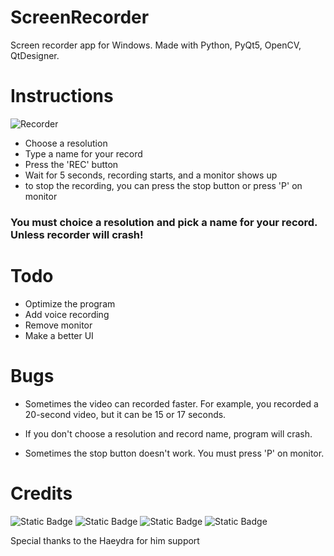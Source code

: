 # ScreenRecorder
Screen recorder app for Windows. Made with Python, PyQt5, OpenCV, QtDesigner.

# Instructions

![Recorder](https://github.com/Metrohan/ScreenRecorder/assets/54481595/194612c4-52d7-42e5-97bc-5f2b2c25adfd)


- Choose a resolution
- Type a name for your record
- Press the 'REC' button
- Wait for 5 seconds, recording starts, and a monitor shows up
- to stop the recording, you can press the stop button or press 'P' on monitor

### You must choice a resolution and pick a name for your record. Unless recorder will crash!

# Todo

- Optimize the program
- Add voice recording
- Remove monitor
- Make a better UI


# Bugs

- Sometimes the video can recorded faster. For example, you recorded a 20-second video, but it can be 15 or 17 seconds.

- If you don't choose a resolution and record name, program will crash.

- Sometimes the stop button doesn't work. You must press 'P' on monitor.

# Credits

![Static Badge](https://img.shields.io/badge/Pyinstaller-blue?color=blue&link=https%3A%2F%2Fpyinstaller.org) ![Static Badge](https://img.shields.io/badge/opencv-blue?link=https%3A%2F%2Fopencv.org%2F)
 ![Static Badge](https://img.shields.io/badge/pyqt-brightgreen?link=https%3A%2F%2Fpypi.org%2Fproject%2FPyQt5%2F) ![Static Badge](https://img.shields.io/badge/qtdesigner-green?link=https%3A%2F%2Fwww.qt.io%2Fdownload-open-source)

 Special thanks to the Haeydra for him support










